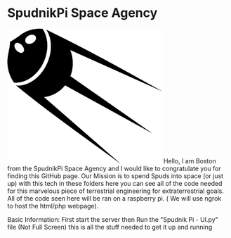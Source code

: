 # SpudnikPi Space Agency
![Picture Of Spudnik](SmallLogo.png)
Hello, I am Boston from the SpudnikPi Space Agency and I would like to congratulate you for
finding this GitHub page. Our Mission is to spend Spuds into space (or just up) with this tech in
these folders here you can see all of the code needed for this marvelous piece of terrestrial engineering for extraterrestrial goals. All of the code seen here will be ran on a raspberry pi. ( We will use ngrok to host the html/php webpage).

Basic Information:
First start the server then Run the "Spudnik Pi - UI.py" file  (Not Full Screen) this is all the stuff needed to get it up and running
